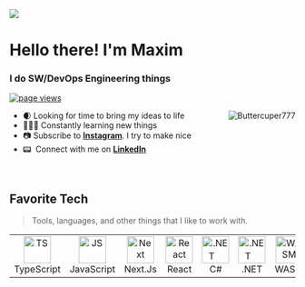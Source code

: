 ![](https://res.cloudinary.com/dmj1kropp/image/upload/c_scale,w_90/v1684664730/emojibest_com_AnimatedSticker_aeou1k.gif)

<h1 align="left" id="macropower-title">Hello there! I'm Maxim</h1>
<h3 align="left">I do SW/DevOps Engineering things</h3>

<p align="left">
  <a href="https://github.com/MacroPower/MacroPower">
    <img src="https://komarev.com/ghpvc/?username=buttercuper777&color=7045F0" alt="page views" />
  </a>

</p>

<a href="#macropower-title">
  <img src="https://raw.githubusercontent.com/Buttercuper777/github-stats-transparent/output/generated/overview.svg" alt="Buttercuper777" align="right" />
</a>

- 🌒 Looking for time to bring my ideas to life
- 👨🏻‍💻 Constantly learning new things
- 📷 Subscribe to **[Instagram]**. I try to make nice
- 📟 &nbsp;Connect with me on **[LinkedIn]**

<br>

<h2 align="left" id="macropower-tech">Favorite Tech</h2>

> Tools, languages, and other things that I like to work with.

<table>
  <tr>
    <td align="center" width="96">
      <a href="#macropower-tech">
        <img src="https://res.cloudinary.com/dmj1kropp/image/upload/v1684667374/Tools/icons8-typescript-144_krxkub.svg" width="48" height="48" alt="TS" />
      </a>
      <br>TypeScript
    </td>
        <td align="center" width="96">
      <a href="#macropower-tech">
        <img src="https://res.cloudinary.com/dmj1kropp/image/upload/v1684667472/Tools/icons8-js-144_hxmxg7.png" width="48" height="48" alt="JS" />
      </a>
      <br>JavaScript
    </td>
    <td align="center" width=96">
        <a href="#macropower-tech">
            <img src="https://res.cloudinary.com/dmj1kropp/image/upload/v1697641847/dxvvtroykt4xobq1idaq.png" width="48" height="48" alt="Next" />
        </a>
    <br>Next.Js
    </td>
       <td align="center" width=96">
        <a href="#macropower-tech">
            <img src="https://res.cloudinary.com/dmj1kropp/image/upload/v1646351806/svgviewer-output_1_ud7uof.svg" width="48" height="48" alt="React" />
        </a>
    <br>React
    </td>
        <td align="center" width=96">
      <a href="#macropower-tech">
        <img src="https://res.cloudinary.com/dmj1kropp/image/upload/v1646352172/svgviewer-output_3_olfo08.svg" width="48" height="48" alt=".NETㅤ" />
      </a>
      <br>C#
    </td>
    <td align="center" width=96">
      <a href="#macropower-tech">
        <img src="https://res.cloudinary.com/dmj1kropp/image/upload/v1684670134/Tools/Microsoft_.NET_logo.svg_m0x5nr.png" width="48" height="48" alt=".NETㅤ" />
      </a>
      <br>.NET
    </td>
    <td align="center" width=96">
      <a href="#macropower-tech">
        <img src="https://res.cloudinary.com/dmj1kropp/image/upload/v1684668586/Tools/1200px-WebAssembly_Logo.svg_nari9s.png" width="48" height="48" alt="WASM" />
      </a>
      <br>WASM
    </td>
    <td align="center" width=96">
      <a href="#macropower-tech">
        <img src="https://res.cloudinary.com/dmj1kropp/image/upload/v1646352292/svgviewer-output_4_zmb7iu.svg" width="48" height="48" alt="Docker" />
      </a>
      <br>Docker
    </td>
  </tr>
</table>



<!-- links -->

[linkedin]: https://www.linkedin.com/in/maxim-krupin-573461233/
[instagram]: https://www.instagram.com/maa_xim_/

<!--  -->

